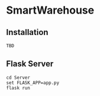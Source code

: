 # SmartWarehouse

## Installation

    TBD

## Flask Server
    
    cd Server
    set FLASK_APP=app.py
    flask run

